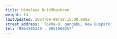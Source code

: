 ```yaml
---
title: Himalaya Briddhashram
weight: 14
lastUpdated: 2024-09-09T18:15:00.000Z
street_address: 'Tokha-9, gangabu, New Buspark'
tel: '9864395249 , 9851000257'
---
```


